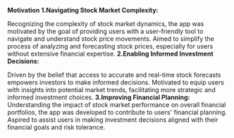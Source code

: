**Motivation**
**1.Navigating Stock Market Complexity:**

Recognizing the complexity of stock market dynamics, the app was motivated by the goal of providing users with a user-friendly tool to navigate and understand stock price movements.
Aimed to simplify the process of analyzing and forecasting stock prices, especially for users without extensive financial expertise.
**2.Enabling Informed Investment Decisions:**

Driven by the belief that access to accurate and real-time stock forecasts empowers investors to make informed decisions.
Motivated to equip users with insights into potential market trends, facilitating more strategic and informed investment choices.
**3.Improving Financial Planning:**
Understanding the impact of stock market performance on overall financial portfolios, the app was developed to contribute to users' financial planning.
Aspired to assist users in making investment decisions aligned with their financial goals and risk tolerance.

